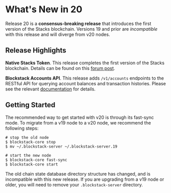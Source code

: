 What's New in 20
================

Release 20 is a **consensus-breaking release** that introduces the first version
of the Stacks blockchain.  Versions 19 and prior are *incompatible* with this
release and will diverge from v20 nodes.

Release Highlights
------------------

**Native Stacks Token**.  This release completes the first version of the Stacks
blockchain.  Details can be found on this [forum
post](https://forum.blockstack.org/t/blockstack-annual-hard-fork-2018/6518).

**Blockstack Accounts API**.  This release adds `/v1/accounts` endpoints to the
RESTful API for querying account balances and transaction histories.  Please see
the relevant [documentation](https://core.blockstack.org) for details.

Getting Started
---------------

The recommended way to get started with v20 is through its fast-sync mode.  To
migrate from a v19 node to a v20 node, we recommend the following steps:

```
# stop the old node
$ blockstack-core stop
$ mv ~/.blockstack-server ~/.blockstack-server.19

# start the new node
$ blockstack-core fast-sync
$ blockstack-core start
```

The old chain state database directory structure has changed, and is 
incompatible with this new release.  If you are
upgrading from a v19 node or older, you will need to remove your `.blockstack-server`
directory.
